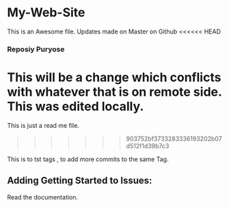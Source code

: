 # My-Web-Site
This is an Awesome file.
Updates made on Master on Github 
<<<<<< HEAD


### Reposiy Puryose

This will be a change which conflicts with whatever that is on remote side.
This was edited locally.
=======
This is just a read me file.
>>>>>>> 903752bf3733283336193202b07d512f1d39b7c3

This is to tst tags , to add more commits to the same Tag.

## Adding Getting Started to Issues:
Read the documentation.
